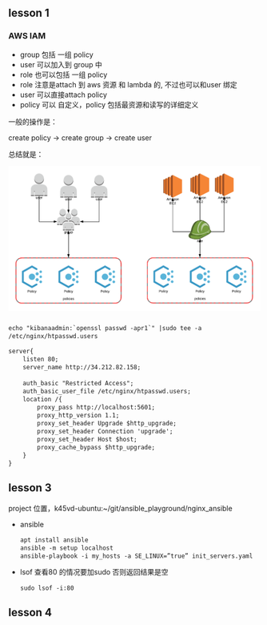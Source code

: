 ## lesson 1

### AWS IAM

- group 包括 一组 policy 
- user 可以加入到 group 中
- role 也可以包括 一组 policy
- role 注意是attach 到 aws 资源 和 lambda 的, 不过也可以和user 绑定
- user 可以直接attach policy
- policy 可以 自定义，policy 包括最资源和读写的详细定义

一般的操作是：

create policy -> create group -> create user

总结就是：

![](pictures/iam.png)

### 
```
echo "kibanaadmin:`openssl passwd -apr1`" |sudo tee -a  /etc/nginx/htpasswd.users
```
```
server{
	listen 80;
	server_name http://34.212.82.158;
	
	auth_basic "Restricted Access";
	auth_basic_user_file /etc/nginx/htpasswd.users;
	location /{
		proxy_pass http://localhost:5601;
		proxy_http_version 1.1;
		proxy_set_header Upgrade $http_upgrade;
		proxy_set_header Connection 'upgrade';
		proxy_set_header Host $host;
		proxy_cache_bypass $http_upgrade;
	}
}
```


## lesson 3


project 位置，k45vd-ubuntu:~/git/ansible_playground/nginx_ansible

* ansible
	```
	apt install ansible
	ansible -m setup localhost
	ansible-playbook -i my_hosts -a SE_LINUX=”true” init_servers.yaml
	```
* lsof 查看80 的情况要加sudo 否则返回结果是空
	```
	sudo lsof -i:80
	```

## lesson 4
